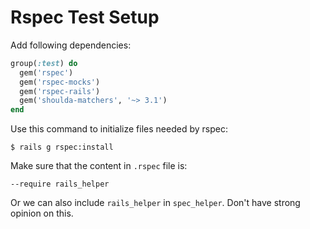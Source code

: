 # Rspec Test Setup

Add following dependencies:

```ruby
group(:test) do
  gem('rspec')
  gem('rspec-mocks')
  gem('rspec-rails')
  gem('shoulda-matchers', '~> 3.1')
end
```

Use this command to initialize files needed by rspec:

```console
$ rails g rspec:install
```

Make sure that the content in `.rspec` file is:

```text
--require rails_helper
```

Or we can also include `rails_helper` in `spec_helper`. Don't have strong opinion on this.
